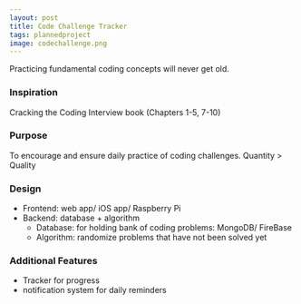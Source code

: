 ```yaml
---
layout: post
title: Code Challenge Tracker
tags: plannedproject
image: codechallenge.png
---
```



Practicing fundamental coding concepts will never get old. 

### Inspiration
Cracking the Coding Interview book (Chapters 1-5, 7-10)

### Purpose 
To encourage and ensure daily practice of coding challenges. 
Quantity > Quality

### Design
- Frontend: web app/ iOS app/ Raspberry Pi 
- Backend: database + algorithm 
  - Database: for holding bank of coding problems: MongoDB/ FireBase
  - Algorithm: randomize problems that have not been solved yet

### Additional Features
- Tracker for progress
- notification system for daily reminders
